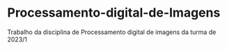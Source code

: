 # Processamento-digital-de-Imagens
Trabalho da disciplina de Processamento digital de imagens da turma de 2023/1
